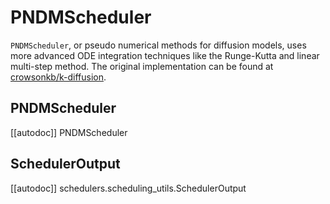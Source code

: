 <!--Copyright 2023 The HuggingFace Team. All rights reserved.

Licensed under the Apache License, Version 2.0 (the "License"); you may not use this file except in compliance with
the License. You may obtain a copy of the License at

http://www.apache.org/licenses/LICENSE-2.0

Unless required by applicable law or agreed to in writing, software distributed under the License is distributed on
an "AS IS" BASIS, WITHOUT WARRANTIES OR CONDITIONS OF ANY KIND, either express or implied. See the License for the
specific language governing permissions and limitations under the License.
-->

# PNDMScheduler

`PNDMScheduler`, or pseudo numerical methods for diffusion models, uses more advanced ODE integration techniques like the Runge-Kutta and linear multi-step method. The original implementation can be found at [crowsonkb/k-diffusion](https://github.com/crowsonkb/k-diffusion/blob/481677d114f6ea445aa009cf5bd7a9cdee909e47/k_diffusion/sampling.py#L181).

## PNDMScheduler
[[autodoc]] PNDMScheduler

## SchedulerOutput
[[autodoc]] schedulers.scheduling_utils.SchedulerOutput
